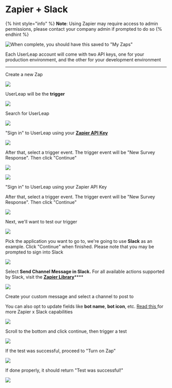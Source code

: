 # Zapier + Slack

{% hint style="info" %}
**Note**: Using Zapier may require access to admin permissions, please contact your company admin if prompted to do so
{% endhint %}

![When complete, you should have this saved to &quot;My Zaps&quot;](https://p35.tr2.n0.cdn.getcloudapp.com/items/9ZuxXKd4/9f63c1b9-f4b4-4c37-b860-914c91db3b78.png?v=8dde82af5757b259e244df628f5aa932)

Each UserLeap account will come with two API keys, one for your production environment, and the other for your development environment   
****

Create a new Zap

![](../../.gitbook/assets/image%20%2870%29.png)

UserLeap will be the **trigger**

![](../../.gitbook/assets/image%20%2837%29.png)

Search for UserLeap

![](../../.gitbook/assets/image%20%2867%29.png)

"Sign in" to UserLeap using your [**Zapier API Key** ](./#how-to-find-your-api-keys) 

![](https://p35.tr2.n0.cdn.getcloudapp.com/items/8LubP5NK/511d0a24-02ef-4b63-9b40-10ab7e96f9db.gif?v=edb3c8091586b08c277700adad5796e9)

After that, select a trigger event. The trigger event will be "New Survey Response". Then click "Continue"

![](../../.gitbook/assets/image%20%2859%29.png)

![](../../.gitbook/assets/image%20%2836%29.png)

"Sign in" to UserLeap using your Zapier API Key 

After that, select a trigger event. The trigger event will be "New Survey Response". Then click "Continue"

![](../../.gitbook/assets/image%20%2859%29.png)

Next, we'll want to test our trigger

![](../../.gitbook/assets/image%20%2836%29.png)

Pick the application you want to go to, we're going to use **Slack** as an example. Click "Continue" when finished. Please note that you may be prompted to sign into Slack

![](https://p35.tr2.n0.cdn.getcloudapp.com/items/nOuokv46/548b7776-8c73-4c70-9651-12b103f82f96.png?v=bea6679886cc664e1e84335773703619)

  
Select **Send Channel Message in Slack.** For all available actions supported by Slack, visit the [**Zapier Library**](https://zapier.com/apps/slack/integrations)\*\*\*\*

![](../../.gitbook/assets/image%20%2814%29.png)

Create your custom message and select a channel to post to

You can also opt to update fields like **bot name**, **bot icon**, etc. [Read this ](https://zapier.com/apps/slack/integrations?utm_source=google&utm_medium=cpc&utm_campaign=gaw-usa-nua-search-partners_one_service-brand_exact&utm_adgroup=brand-slack&utm_term=zapier%20slack&utm_content=_pcrid_417761558105_pkw_zapier%20slack_pmt_e_pdv_c_slid__pgrid_94490332016_ptaid_kwd-381410468867_&gclid=CjwKCAjw9r-DBhBxEiwA9qYUpbGScwPg-VVQay2hNJ85E6uxFfv3pYr3JE3byApPXuuNoWC6n7cSfxoC2gwQAvD_BwE)for more Zapier x Slack capabilities 

![](../../.gitbook/assets/image%20%2835%29.png)

Scroll to the bottom and click continue, then trigger a test

![](https://p35.tr2.n0.cdn.getcloudapp.com/items/yAuDbyqQ/06ad7e93-8ff9-4ed4-ae0d-b020d641bef1.gif?v=7c853e4d5e77759e0bf9fc485725f639)

If the test was successful, proceed to "Turn on Zap"

![](../../.gitbook/assets/image%20%2811%29.png)

If done properly, it should return "Test was successful!"

![](https://p35.tr2.n0.cdn.getcloudapp.com/items/p9ubGkmp/40b1d4e8-7557-4dd6-b666-867ab2f94f6a.png?v=1acbef8a70e75fdd69028e5ef39d76c7)



